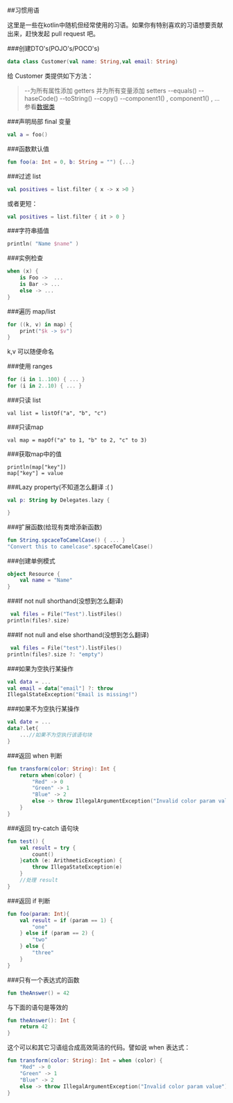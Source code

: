 ##习惯用语

这里是一些在kotlin中随机但经常使用的习语。如果你有特别喜欢的习语想要贡献出来，赶快发起 pull request 吧。

###创建DTO's(POJO's/POCO's)

```kotlin
data class Customer(val name: String,val email: String)
```

给 Customer 类提供如下方法：

>  --为所有属性添加 getters 并为所有变量添加 setters
>  --equals()
>  --haseCode()
>  --toString()
>  --copy()
>  --component1() , component1() , ... 参看[数据类](http://kotlinlang.org/docs/reference/data-classes.html)

###声明局部 final 变量

```kotlin
val a = foo()
```
###函数默认值

```kotlin
fun foo(a: Int = 0, b: String = "") {...}
```

###过滤 list

```kotlin
val positives = list.filter { x -> x >0 }

```
或者更短：

```kotlin
val positives = list.filter { it > 0 }
```

###字符串插值

```kotlin
println( "Name $name" )
```

###实例检查

```kotlin
when (x) {
	is Foo ->  ...
	is Bar -> ...
	else -> ...
}
```

###遍历 map/list
```kotlin
for ((k, v) in map) {
	print("$k -> $v")
}
```
k,v 可以随便命名

###使用 ranges
```kotlin
for (i in 1..100) { ... }
for (i in 2..10) { ... }
```

###只读 list
```kotllin
val list = listOf("a", "b", "c")
```

###只读map

```kotllin
val map = mapOf("a" to 1, "b" to 2, "c" to 3)
```

###获取map中的值

```kotllin
println(map["key"])
map["key"] = value
```

###Lazy property(不知道怎么翻译 :(  )

```kotlin
val p: String by Delegates.lazy {

}
```

###扩展函数(给现有类增添新函数)
```kotlin
fun String.spcaceToCamelCase() { ... }
"Convert this to camelcase".spcaceToCamelCase()
```

###创建单例模式
```kotlin
object Resource {
	val name = "Name"
}
```

###If not null shorthand(没想到怎么翻译)
```kotlin
 val files = File("Test").listFiles()
println(files?.size)
```

###If not null and else shorthand(没想到怎么翻译)
```kotlin
 val files = File("test").listFiles()
println(files?.size ?: "empty")
```

###如果为空执行某操作
```kotlin
val data = ...
val email = data["email"] ?: throw
IllegalStateException("Email is missing!")
```

###如果不为空执行某操作
```kotlin
val date = ...
data?.let{
	...//如果不为空执行该语句块
}
```

###返回 when 判断
```kotlin
fun transform(color: String): Int {
	return when(color) {
		"Red" -> 0
		"Green" -> 1
		"Blue" -> 2
		else -> throw IllegalArgumentException("Invalid color param value")
	}
}
```

###返回 try-catch 语句块

```kotlin
fun test() {
	val result = try {
		count()
	}catch (e: ArithmeticException) {
		throw IllegaStateException(e)
	}
	//处理 result
}
```
###返回 if 判断
```kotlin
fun foo(param: Int){
	val result = if (param == 1) {
		"one"
	} else if (param == 2) {
		"two"
	} else {
		"three"
	}
}
```

###只有一个表达式的函数
```kotlin
fun theAnswer() = 42
```
与下面的语句是等效的

```kotlin
fun theAnswer(): Int {
	return 42
}
```
这个可以和其它习语组合成高效简洁的代码。譬如说 when 表达式：

```kotlin
fun transform(color: String): Int = when (color) {
	"Red" -> 0
	"Green" -> 1
	"Blue" -> 2
	else -> throw IllegalArgumentException("Invalid color param value")
}
```
